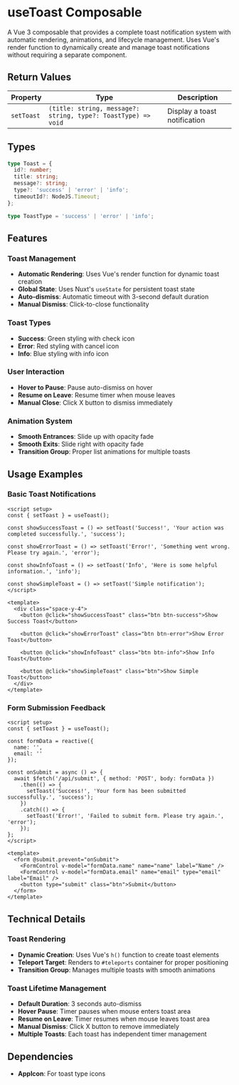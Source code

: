 # useToast Composable

A Vue 3 composable that provides a complete toast notification system with automatic rendering, animations, and lifecycle management. Uses Vue's render function to dynamically create and manage toast notifications without requiring a separate component.

## Return Values

| Property   | Type                                                          | Description                  |
| ---------- | ------------------------------------------------------------- | ---------------------------- |
| `setToast` | `(title: string, message?: string, type?: ToastType) => void` | Display a toast notification |

## Types

```typescript
type Toast = {
  id?: number;
  title: string;
  message?: string;
  type?: 'success' | 'error' | 'info';
  timeoutId?: NodeJS.Timeout;
};

type ToastType = 'success' | 'error' | 'info';
```

## Features

### Toast Management

- **Automatic Rendering**: Uses Vue's render function for dynamic toast creation
- **Global State**: Uses Nuxt's `useState` for persistent toast state
- **Auto-dismiss**: Automatic timeout with 3-second default duration
- **Manual Dismiss**: Click-to-close functionality

### Toast Types

- **Success**: Green styling with check icon
- **Error**: Red styling with cancel icon
- **Info**: Blue styling with info icon

### User Interaction

- **Hover to Pause**: Pause auto-dismiss on hover
- **Resume on Leave**: Resume timer when mouse leaves
- **Manual Close**: Click X button to dismiss immediately

### Animation System

- **Smooth Entrances**: Slide up with opacity fade
- **Smooth Exits**: Slide right with opacity fade
- **Transition Group**: Proper list animations for multiple toasts

## Usage Examples

### Basic Toast Notifications

```vue
<script setup>
const { setToast } = useToast();

const showSuccessToast = () => setToast('Success!', 'Your action was completed successfully.', 'success');

const showErrorToast = () => setToast('Error!', 'Something went wrong. Please try again.', 'error');

const showInfoToast = () => setToast('Info', 'Here is some helpful information.', 'info');

const showSimpleToast = () => setToast('Simple notification');
</script>

<template>
  <div class="space-y-4">
    <button @click="showSuccessToast" class="btn btn-success">Show Success Toast</button>

    <button @click="showErrorToast" class="btn btn-error">Show Error Toast</button>

    <button @click="showInfoToast" class="btn btn-info">Show Info Toast</button>

    <button @click="showSimpleToast" class="btn">Show Simple Toast</button>
  </div>
</template>
```

### Form Submission Feedback

```vue
<script setup>
const { setToast } = useToast();

const formData = reactive({
  name: '',
  email: ''
});

const onSubmit = async () => {
  await $fetch('/api/submit', { method: 'POST', body: formData })
    .then(() => {
      setToast('Success!', 'Your form has been submitted successfully.', 'success');
    })
    .catch(() => {
      setToast('Error!', 'Failed to submit form. Please try again.', 'error');
    });
};
</script>

<template>
  <form @submit.prevent="onSubmit">
    <FormControl v-model="formData.name" name="name" label="Name" />
    <FormControl v-model="formData.email" name="email" type="email" label="Email" />
    <button type="submit" class="btn">Submit</button>
  </form>
</template>
```

## Technical Details

### Toast Rendering

- **Dynamic Creation**: Uses Vue's `h()` function to create toast elements
- **Teleport Target**: Renders to `#teleports` container for proper positioning
- **Transition Group**: Manages multiple toasts with smooth animations

### Toast Lifetime Management

- **Default Duration**: 3 seconds auto-dismiss
- **Hover Pause**: Timer pauses when mouse enters toast area
- **Resume on Leave**: Timer resumes when mouse leaves toast area
- **Manual Dismiss**: Click X button to remove immediately
- **Multiple Toasts**: Each toast has independent timer management

## Dependencies

- **AppIcon**: For toast type icons
